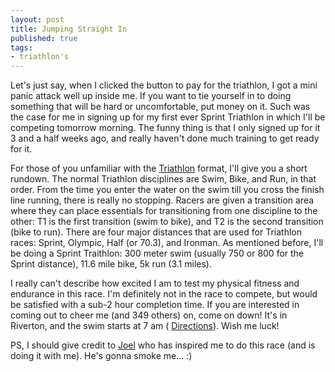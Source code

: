 ```yaml
---
layout: post
title: Jumping Straight In
published: true
tags:
- triathlon's
---
```

Let's just say, when I clicked the button to pay for the triathlon, I got a mini panic attack well up inside me. If you want to tie yourself in to doing something that will be hard or uncomfortable, put money on it. Such was the case for me in signing up for my first ever Sprint Triathlon in which I'll be competing tomorrow morning. The funny thing is that I only signed up for it 3 and a half weeks ago, and really haven't done much training to get ready for it.

For those of you unfamiliar with the [Triathlon](http://en.wikipedia.org/wiki/Triathlon "Triathlon entry on Wikipedia") format, I'll give you a short rundown. The normal Triathlon disciplines are Swim, Bike, and Run, in that order. From the time you enter the water on the swim till you cross the finish line running, there is really no stopping. Racers are given a transition area where they can place essentials for transitioning from one discipline to the other: T1 is the first transition (swim to bike), and T2 is the second transition (bike to run). There are four major distances that are used for Triathlon races: Sprint, Olympic, Half (or 70.3), and Ironman. As mentioned before, I'll be doing a Sprint Traithlon: 300 meter swim (usually 750 or 800 for the Sprint distance), 11.6 mile bike, 5k run (3.1 miles).

I really can't describe how excited I am to test my physical fitness and endurance in this race. I'm definitely not in the race to compete, but would be satisfied with a sub-2 hour completion time. If you are interested in coming out to cheer me (and 349 others) on, come on down! It's in Riverton, and the swim starts at 7 am ( [Directions](http://www.desert-sharks.com/shark_attack.html "Desert Shark Tri directions.")). Wish me luck!

PS, I should give credit to [Joel](http://joelzbennett.wordpress.com/ "Joel Bennett") who has inspired me to do this race (and is doing it with me). He's gonna smoke me... :)

